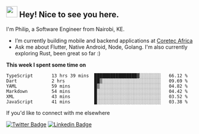 <h2><img src="https://slackmojis.com/emojis/3643-cool-doge/download" width="30"/> Hey! Nice to see you here.</h2>

<p>I'm Philip, a Software Engineer from Nairobi, KE. 

- I’m currently building mobile and backend applications at [Coretec Africa](https://coretecafrica.com/)</br>
- Ask me about Flutter, Native Android, Node, Golang. I'm also currently exploring Rust, been great so far :)</p>

**This week I spent some time on**
<!--START_SECTION:waka-->

```text
TypeScript       13 hrs 39 mins  ████████████████▓░░░░░░░░   66.12 %
Dart             2 hrs           ██▒░░░░░░░░░░░░░░░░░░░░░░   09.69 %
YAML             59 mins         █▒░░░░░░░░░░░░░░░░░░░░░░░   04.82 %
Markdown         54 mins         █░░░░░░░░░░░░░░░░░░░░░░░░   04.42 %
XML              43 mins         █░░░░░░░░░░░░░░░░░░░░░░░░   03.52 %
JavaScript       41 mins         █░░░░░░░░░░░░░░░░░░░░░░░░   03.38 %
```

<!--END_SECTION:waka-->

If you'd like to connect with me elsewhere

[![Twitter Badge](https://img.shields.io/badge/-Twitter-1ca0f1?style=flat-square&labelColor=1ca0f1&logo=twitter&logoColor=white&link=https://twitter.com/_diogorodrigues)](https://twitter.com/kimathiphil)  [![Linkedin Badge](https://img.shields.io/badge/-LinkedIn-blue?style=flat-square&logo=Linkedin&logoColor=white&link=https://www.linkedin.com/in/philip-kimathi-2604a9114/)](https://www.linkedin.com/in/philip-kimathi-2604a9114/)
